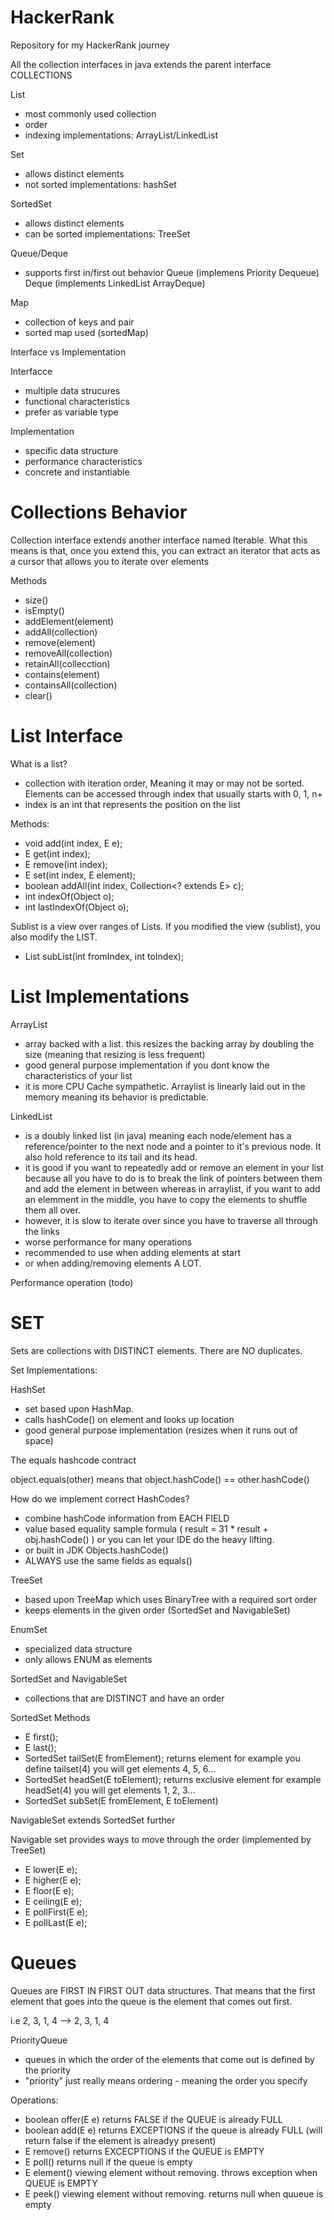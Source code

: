 # HackerRank
Repository for my HackerRank journey

All the collection interfaces in java extends the parent interface
COLLECTIONS

List 
- most commonly used collection
- order
- indexing
implementations: ArrayList/LinkedList

Set
- allows distinct elements
- not sorted
implementations: hashSet

SortedSet
- allows distinct elements
- can be sorted
implementations: TreeSet

Queue/Deque
- supports first in/first out behavior
Queue (implemens Priority Dequeue)
Deque (implements LinkedList ArrayDeque)

Map
- collection of keys and pair
- sorted map used (sortedMap)

Interface vs Implementation

Interfacce
- multiple data strucures
- functional characteristics
- prefer as variable type

Implementation
- specific data structure
- performance characteristics
- concrete and instantiable

# Collections Behavior
Collection interface extends another interface named Iterable. What this means is that,
once you extend this, you can extract an iterator that acts as a cursor that allows
you to iterate over elements

Methods
- size()
- isEmpty()
- addElement(element)
- addAll(collection)
- remove(element)
- removeAll(collection)
- retainAll(collecction)
- contains(element)
- containsAll(collection)
- clear()

# List Interface
What is a list?
- collection with iteration order, Meaning it may or may not
be sorted. Elements can be accessed through index that usually
starts with 0, 1, n+
- index is an int that represents the position on the list

Methods:
- void add(int index, E e);
- E get(int index);
- E remove(int index);
- E set(int index, E element);
- boolean addAll(int index, Collection<? extends E> c);
- int indexOf(Object o);
- int lastIndexOf(Object o);

Sublist is a view over ranges of Lists. If you modified the
view (sublist), you also modify the LIST.
- List<E> subList(int fromIndex, int toIndex);

# List Implementations

ArrayList 
- array backed with a list. this resizes the backing array
by doubling the size (meaning that resizing is less frequent)
- good general purpose implementation if you dont know the characteristics of your
list
- it is more CPU Cache sympathetic. Arraylist is linearly laid out in the memory meaning its
behavior is predictable.

LinkedList
- is a doubly linked list (in java) meaning each node/element has a reference/pointer
to the next node and a pointer to it's previous node. It also hold reference to
its tail and its head.
- it is good if you want to repeatedly add or remove an element in your list because all you
have to do is to break the link of pointers between them and add the element in between whereas
in arraylist, if you want to add an elemment in the middle, you have to copy the elements
to shuffle them all over.
- however, it is slow to iterate over since you have to traverse all through the
links
- worse performance for many operations
- recommended to use when adding elements at start
- or when adding/removing elements A LOT.

Performance operation
(todo)

# SET
Sets are collections with DISTINCT elements. There are NO duplicates.

Set Implementations:

HashSet 
- set based upon HashMap.
- calls hashCode() on element and looks up location
- good general purpose implementation (resizes when it runs out
of space)

The equals hashcode contract

object.equals(other) means that object.hashCode() == other.hashCode()

How do we implement correct HashCodes?
- combine hashCode information from EACH FIELD
- value based equality sample formula (
result = 31 * result + obj.hashCode()
) or you can let your IDE do the heavy lifting.
- or built in JDK Objects.hashCode()
- ALWAYS use the same fields as equals()

TreeSet
- based upon TreeMap which uses BinaryTree with a required sort order
- keeps elements in the given order (SortedSet and NavigableSet)

EnumSet
- specialized data structure
- only allows ENUM as elements

SortedSet and NavigableSet
- collections that are DISTINCT and have an order

SortedSet Methods
- E first();
- E last();
- SortedSet<E> tailSet(E fromElement); returns element for example
you define tailset(4) you will get elements 4, 5, 6...
- SortedSet<E> headSet(E toElement); returns exclusive element
for example headSet(4) you will get elements 1, 2, 3...
- SortedSet<E> subSet(E fromElement, E toElement)

NavigableSet extends SortedSet further

Navigable set provides ways to move through the order (implemented by TreeSet)
- E lower(E e);
- E higher(E e);
- E floor(E e);
- E ceiling(E e);
- E pollFirst(E e);
- E pollLast(E e);

# Queues

Queues are FIRST IN FIRST OUT data structures. That means that the first element that goes into the queue is the element that comes 
out first.

i.e 2, 3, 1, 4 --> 2, 3, 1, 4

PriorityQueue
- queues in which the order of the elements that come out is defined by the priority
- "priority" just really means ordering - meaning the order you specify

Operations:
- boolean offer(E e) returns FALSE if the QUEUE is already FULL
- boolean add(E e) returns EXCEPTIONS if the queue is already FULL (will return false if the element is alreadyy present)
- E remove() returns EXCECPTIONS if the QUEUE is EMPTY
- E poll() returns null if the queue is empty
- E element() viewing element without removing. throws exception when QUEUE is EMPTY
- E peek() viewing element without removing. returns null when quueue is empty
